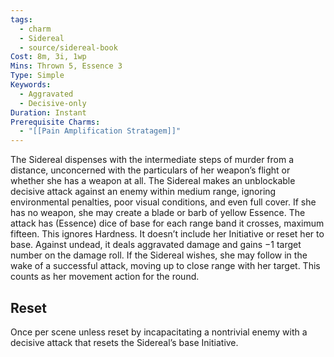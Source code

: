 ```yaml
---
tags:
  - charm
  - Sidereal
  - source/sidereal-book
Cost: 8m, 3i, 1wp
Mins: Thrown 5, Essence 3
Type: Simple
Keywords:
  - Aggravated
  - Decisive-only
Duration: Instant
Prerequisite Charms:
  - "[[Pain Amplification Stratagem]]"
---
```

The Sidereal dispenses with the intermediate steps of murder from a distance, unconcerned with the particulars of her weapon’s flight or whether she has a weapon at all. The Sidereal makes an unblockable decisive attack against an enemy within medium range, ignoring environmental penalties, poor visual conditions, and even full cover. If she has no weapon, she may create a blade or barb of yellow Essence. The attack has (Essence) dice of base for each range band it crosses, maximum fifteen. This ignores Hardness. It doesn’t include her Initiative or reset her to base. Against undead, it deals aggravated damage and gains −1 target number on the damage roll. If the Sidereal wishes, she may follow in the wake of a successful attack, moving up to close range with her target. This counts as her movement action for the round. 
## Reset
Once per scene unless reset by incapacitating a nontrivial enemy with a decisive attack that resets the Sidereal’s base Initiative.